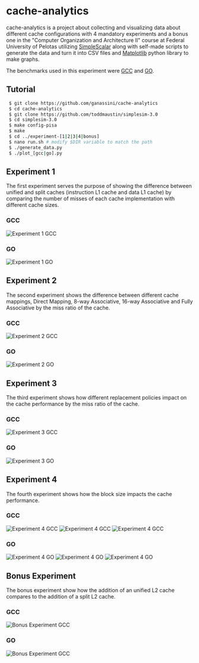# cache-analytics

cache-analytics is a project about collecting and visualizing data about different cache configurations with 4 mandatory experiments and a bonus one in the "Computer Organization and Architecture II" course at Federal University of Pelotas utilizing [SimpleScalar](https://github.com/toddmaustin/simplesim-3.0) along with self-made scripts to generate the data and turn it into CSV files and [Matplotlib](https://matplotlib.org/) python library to make graphs.

The benchmarks used in this experiment were [GCC](https://www.spec.org/cpu2000/CINT2000/176.gcc/docs/176.gcc.html) and [GO](https://www.spec.org/cpu95/CINT95/099.go/).

## Tutorial

```bash
 $ git clone https://github.com/ganassini/cache-analytics
 $ cd cache-analytics
 $ git clone https://github.com/toddmaustin/simplesim-3.0
 $ cd simplesim-3.0
 $ make config-pisa
 $ make
 $ cd ../experiment-[1|2|3|4|bonus]
 $ nano run.sh # modify $DIR variable to match the path
 $ ./generate_data.py
 $ ./plot_[gcc|go].py
```

## Experiment 1
The first experiment serves the purpose of showing the difference between unified and split caches (instruction L1 cache and data L1 cache) by comparing the number of misses of each cache implementation with different cache sizes.

### GCC
![Experiment 1 GCC](experiment-1/images/gcc_plot_1.png)
### GO
![Experiment 1 GO](experiment-1/images/go_plot_1.png)

## Experiment 2
The second experiment shows the difference between different cache mappings, Direct Mapping, 8-way Associative, 16-way Associative and Fully Associative by the miss ratio of the cache.

### GCC
![Experiment 2 GCC](experiment-2/images/gcc_plot.png)
### GO
![Experiment 2 GO](experiment-2/images/go_plot.png)


## Experiment 3
The third experiment shows how different replacement policies impact on the cache performance by the miss ratio of the cache.
### GCC
![Experiment 3 GCC](experiment-3/images/gcc_plot_1.png)
### GO
![Experiment 3 GO](experiment-3/images/go_plot_1.png)

## Experiment 4
The fourth experiment shows how the block size impacts the cache performance.

### GCC
![Experiment 4 GCC](experiment-4/images/gcc_plot_2.png)
![Experiment 4 GCC](experiment-4/images/gcc_plot_3.png)
![Experiment 4 GCC](experiment-4/images/gcc_plot_4.png)
### GO
![Experiment 4 GO](experiment-4/images/go_plot_2.png)
![Experiment 4 GO](experiment-4/images/go_plot_3.png)
![Experiment 4 GO](experiment-4/images/go_plot_4.png)

## Bonus Experiment
The bonus experiment show how the addition of an unified L2 cache compares to the addition of a split L2 cache.

### GCC
![Bonus Experiment GCC](experiment-bonus/images/gcc_plot.png)
### GO
![Bonus Experiment GCC](experiment-bonus/images/go_plot.png)
